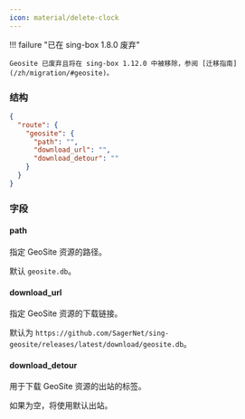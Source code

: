 ```yaml
---
icon: material/delete-clock
---
```


!!! failure "已在 sing-box 1.8.0 废弃"

    Geosite 已废弃且将在 sing-box 1.12.0 中被移除，参阅 [迁移指南](/zh/migration/#geosite)。

### 结构

```json
{
  "route": {
    "geosite": {
      "path": "",
      "download_url": "",
      "download_detour": ""
    }
  }
}
```

### 字段

#### path

指定 GeoSite 资源的路径。

默认 `geosite.db`。

#### download_url

指定 GeoSite 资源的下载链接。

默认为 `https://github.com/SagerNet/sing-geosite/releases/latest/download/geosite.db`。

#### download_detour

用于下载 GeoSite 资源的出站的标签。

如果为空，将使用默认出站。